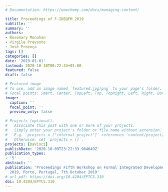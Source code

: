 ```yaml
---
# Documentation: https://wowchemy.com/docs/managing-content/

title: Proceedings of F-IDE@FM 2019
subtitle: ''
summary: ''
authors:
- Rosemary Monahan
- Virgile Prevosto
- José Proença
tags: []
categories: []
date: '2019-01-01'
lastmod: 2020-10-10T00:22:34+01:00
featured: false
draft: false

# Featured image
# To use, add an image named `featured.jpg/png` to your page's folder.
# Focal points: Smart, Center, TopLeft, Top, TopRight, Left, Right, BottomLeft, Bottom, BottomRight.
image:
  caption: ''
  focal_point: ''
  preview_only: false

# Projects (optional).
#   Associate this post with one or more of your projects.
#   Simply enter your project's folder or file name without extension.
#   E.g. `projects = ["internal-project"]` references `content/project/deep-learning/index.md`.
#   Otherwise, set `projects = []`.
projects: [DaVinci]
publishDate: '2020-10-09T23:22:33.984649Z'
publication_types:
- '5'
abstract: ''
publication: 'Proceedings Fifth Workshop on Formal Integrated Development Environment, F-IDE@FM
  2019, Porto, Portugal, 7th October 2019'
# url_pdf: https://doi.org/10.4204/EPTCS.310
doi: 10.4204/EPTCS.310
---
```

